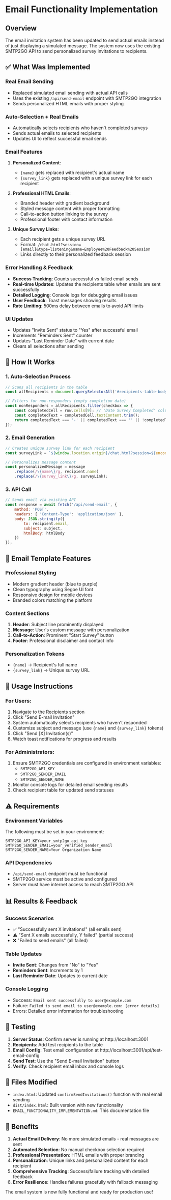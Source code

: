 # Email Functionality Implementation

## Overview
The email invitation system has been updated to send actual emails instead of just displaying a simulated message. The system now uses the existing SMTP2GO API to send personalized survey invitations to recipients.

## ✅ What Was Implemented

### **Real Email Sending**
- Replaced simulated email sending with actual API calls
- Uses the existing `/api/send-email` endpoint with SMTP2GO integration
- Sends personalized HTML emails with proper styling

### **Auto-Selection + Real Emails**
- Automatically selects recipients who haven't completed surveys
- Sends actual emails to selected recipients
- Updates UI to reflect successful email sends

### **Email Features**
1. **Personalized Content**:
   - `{name}` gets replaced with recipient's actual name
   - `{survey_link}` gets replaced with a unique survey link for each recipient

2. **Professional HTML Emails**:
   - Branded header with gradient background
   - Styled message content with proper formatting
   - Call-to-action button linking to the survey
   - Professional footer with contact information

3. **Unique Survey Links**:
   - Each recipient gets a unique survey URL
   - Format: `/chat.html?session=[email]&type=listening&name=Employee%20Feedback%20Session`
   - Links directly to their personalized feedback session

### **Error Handling & Feedback**
- **Success Tracking**: Counts successful vs failed email sends
- **Real-time Updates**: Updates the recipients table when emails are sent successfully
- **Detailed Logging**: Console logs for debugging email issues
- **User Feedback**: Toast messages showing results
- **Rate Limiting**: 500ms delay between emails to avoid API limits

### **UI Updates**
- Updates "Invite Sent" status to "Yes" after successful email
- Increments "Reminders Sent" counter
- Updates "Last Reminder Date" with current date
- Clears all selections after sending

## 🔧 How It Works

### **1. Auto-Selection Process**
```javascript
// Scans all recipients in the table
const allRecipients = document.querySelectorAll('#recipients-table-body input[type="checkbox"]');

// Filters for non-responders (empty completion date)
const nonResponders = allRecipients.filter(checkbox => {
    const completedCell = row.cells[9]; // "Date Survey Completed" column
    const completedText = completedCell.textContent.trim();
    return completedText === '-' || completedText === '' || !completedText;
});
```

### **2. Email Generation**
```javascript
// Creates unique survey link for each recipient
const surveyLink = `${window.location.origin}/chat.html?session=${encodeURIComponent(recipient.email)}&type=listening&name=${encodeURIComponent('Employee Feedback Session')}`;

// Personalizes message content
const personalizedMessage = message
    .replace(/\{name\}/g, recipient.name)
    .replace(/\{survey_link\}/g, surveyLink);
```

### **3. API Call**
```javascript
// Sends email via existing API
const response = await fetch('/api/send-email', {
    method: 'POST',
    headers: { 'Content-Type': 'application/json' },
    body: JSON.stringify({
        to: recipient.email,
        subject: subject,
        htmlBody: htmlBody
    })
});
```

## 📧 Email Template Features

### **Professional Styling**
- Modern gradient header (blue to purple)
- Clean typography using Segoe UI font
- Responsive design for mobile devices
- Branded colors matching the platform

### **Content Sections**
1. **Header**: Subject line prominently displayed
2. **Message**: User's custom message with personalization
3. **Call-to-Action**: Prominent "Start Survey" button
4. **Footer**: Professional disclaimer and contact info

### **Personalization Tokens**
- `{name}` → Recipient's full name
- `{survey_link}` → Unique survey URL

## 🚀 Usage Instructions

### **For Users:**
1. Navigate to the Recipients section
2. Click "Send E-mail Invitation"
3. System automatically selects recipients who haven't responded
4. Customize subject and message (use `{name}` and `{survey_link}` tokens)
5. Click "Send [X] Invitation(s)"
6. Watch toast notifications for progress and results

### **For Administrators:**
1. Ensure SMTP2GO credentials are configured in environment variables:
   - `SMTP2GO_API_KEY`
   - `SMTP2GO_SENDER_EMAIL`
   - `SMTP2GO_SENDER_NAME`
2. Monitor console logs for detailed email sending results
3. Check recipient table for updated send statuses

## ⚠️ Requirements

### **Environment Variables**
The following must be set in your environment:
```
SMTP2GO_API_KEY=your_smtp2go_api_key
SMTP2GO_SENDER_EMAIL=your_verified_sender_email
SMTP2GO_SENDER_NAME=Your Organization Name
```

### **API Dependencies**
- `/api/send-email` endpoint must be functional
- SMTP2GO service must be active and configured
- Server must have internet access to reach SMTP2GO API

## 📊 Results & Feedback

### **Success Scenarios**
- ✅ "Successfully sent X invitations!" (all emails sent)
- ⚠️ "Sent X emails successfully, Y failed" (partial success)
- ❌ "Failed to send emails" (all failed)

### **Table Updates**
- **Invite Sent**: Changes from "No" to "Yes"
- **Reminders Sent**: Increments by 1
- **Last Reminder Date**: Updates to current date

### **Console Logging**
- Success: `Email sent successfully to user@example.com`
- Failure: `Failed to send email to user@example.com: [error details]`
- Errors: Detailed error information for troubleshooting

## 🔧 Testing

1. **Server Status**: Confirm server is running at http://localhost:3001
2. **Recipients**: Add test recipients to the table
3. **Email Config**: Test email configuration at http://localhost:3001/api/test-email-config
4. **Send Test**: Use the "Send E-mail Invitation" button
5. **Verify**: Check recipient email inbox and console logs

## 📝 Files Modified

- `index.html`: Updated `confirmSendInvitations()` function with real email sending
- `dist/index.html`: Built version with new functionality
- `EMAIL_FUNCTIONALITY_IMPLEMENTATION.md`: This documentation file

## 🎯 Benefits

1. **Actual Email Delivery**: No more simulated emails - real messages are sent
2. **Automated Selection**: No manual checkbox selection required
3. **Professional Presentation**: HTML emails with proper branding
4. **Personalization**: Unique links and personalized content for each recipient
5. **Comprehensive Tracking**: Success/failure tracking with detailed feedback
6. **Error Resilience**: Handles failures gracefully with fallback messaging

The email system is now fully functional and ready for production use!